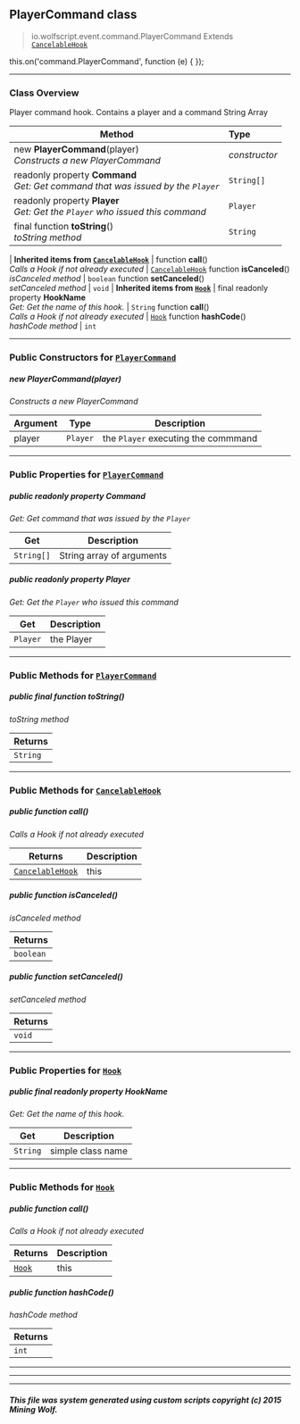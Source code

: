 ## PlayerCommand __class__

>io.wolfscript.event.command.PlayerCommand
>Extends [`CancelableHook`](../../hook/CancelableHook.md)

this.on('command.PlayerCommand', function (e) { });

---

### Class Overview

Player command hook. Contains a player and a command String Array

Method | Type   
--- | :--- 
new __PlayerCommand__(player) <br> _Constructs a new PlayerCommand_ | _constructor_
 readonly property __Command__ <br> _Get: Get command that was issued by the `Player`_ | `String[]`
 readonly property __Player__ <br> _Get: Get the `Player` who issued this command_ | `Player`
final function __toString__() <br> _toString method_ | `String`
 |
__Inherited items from [`CancelableHook`](../../hook/CancelableHook.md)__ |
 function __call__() <br> _Calls a Hook if not already executed_ | [`CancelableHook`](../../hook/CancelableHook.md)
 function __isCanceled__() <br> _isCanceled method_ | `boolean`
 function __setCanceled__() <br> _setCanceled method_ | `void`
 |
__Inherited items from [`Hook`](../../hook/Hook.md)__ |
final readonly property __HookName__ <br> _Get: Get the name of this hook._ | `String`
 function __call__() <br> _Calls a Hook if not already executed_ | [`Hook`](../../hook/Hook.md)
 function __hashCode__() <br> _hashCode method_ | `int`







---

### Public Constructors for [`PlayerCommand`](PlayerCommand.md)

##### <a id='playercommand'></a>new __PlayerCommand__(player) 

_Constructs a new PlayerCommand_

Argument | Type | Description  
--- | --- | --- 
player | `Player` | the `Player` executing the commmand

---

### Public Properties for [`PlayerCommand`](PlayerCommand.md)

##### <a id='command'></a>public  readonly property __Command__

_Get: Get command that was issued by the `Player`_

Get | Description
--- | --- 
`String[]` | String array of arguments



##### <a id='player'></a>public  readonly property __Player__

_Get: Get the `Player` who issued this command_

Get | Description
--- | --- 
`Player` | the Player



---

### Public Methods for [`PlayerCommand`](PlayerCommand.md)

##### <a id='tostring'></a>public final function __toString__()

_toString method_

Returns | 
--- | 
`String` |


---

### Public Methods for [`CancelableHook`](../../hook/CancelableHook.md)

##### <a id='call'></a>public  function __call__()

_Calls a Hook if not already executed_

Returns | Description
--- | --- 
[`CancelableHook`](../../hook/CancelableHook.md) | this


##### <a id='iscanceled'></a>public  function __isCanceled__()

_isCanceled method_

Returns | 
--- | 
`boolean` |


##### <a id='setcanceled'></a>public  function __setCanceled__()

_setCanceled method_

Returns | 
--- | 
`void` |


---

### Public Properties for [`Hook`](../../hook/Hook.md)

##### <a id='hookname'></a>public final readonly property __HookName__

_Get: Get the name of this hook._

Get | Description
--- | --- 
`String` | simple class name



---

### Public Methods for [`Hook`](../../hook/Hook.md)

##### <a id='call'></a>public  function __call__()

_Calls a Hook if not already executed_

Returns | Description
--- | --- 
[`Hook`](../../hook/Hook.md) | this


##### <a id='hashcode'></a>public  function __hashCode__()

_hashCode method_

Returns | 
--- | 
`int` |


---


---


---


##### This file was system generated using custom scripts copyright (c) 2015 Mining Wolf.
	

